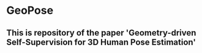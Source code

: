 # GeoPose
## This is repository of the paper 'Geometry-driven Self-Supervision for 3D Human Pose Estimation'


